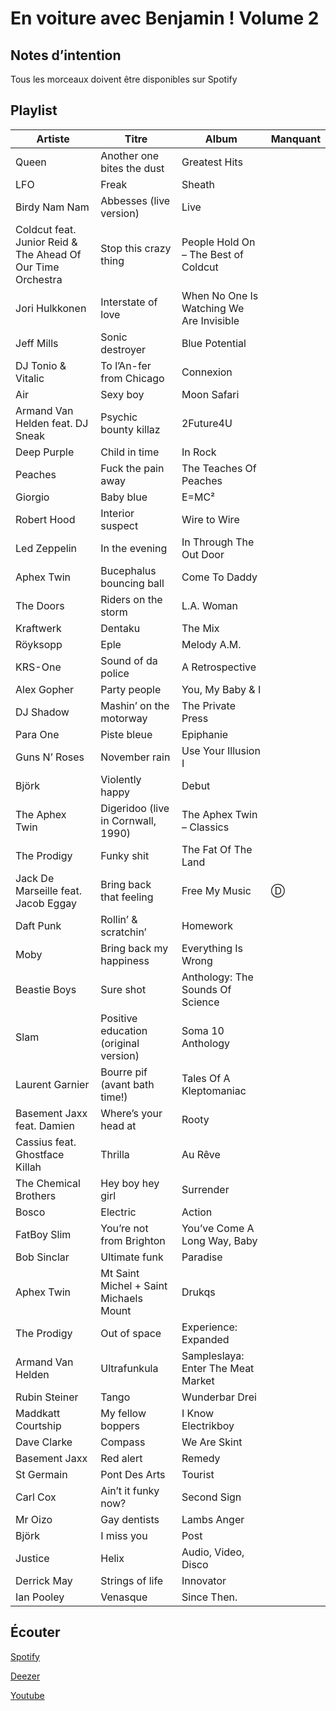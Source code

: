 # En voiture avec Benjamin ! Volume 2

## Notes d’intention

Tous les morceaux doivent être disponibles sur Spotify

## Playlist

| Artiste                                                     | Titre                                  | Album                                    | Manquant |
|-------------------------------------------------------------|----------------------------------------|------------------------------------------|----------|
| Queen                                                       | Another one bites the dust             | Greatest Hits                            |          |
| LFO                                                         | Freak                                  | Sheath                                   |          |
| Birdy Nam Nam                                               | Abbesses (live version)                | Live                                     |          |
| Coldcut feat. Junior Reid & The Ahead Of Our Time Orchestra | Stop this crazy thing                  | People Hold On – The Best of Coldcut     |          |
| Jori Hulkkonen                                              | Interstate of love                     | When No One Is Watching We Are Invisible |          |
| Jeff Mills                                                  | Sonic destroyer                        | Blue Potential                           |          |
| DJ Tonio & Vitalic                                          | To l’An-fer from Chicago               | Connexion                                |          |
| Air                                                         | Sexy boy                               | Moon Safari                              |          |
| Armand Van Helden feat. DJ Sneak                            | Psychic bounty killaz                  | 2Future4U                                |          |
| Deep Purple                                                 | Child in time                          | In Rock                                  |          |
| Peaches                                                     | Fuck the pain away                     | The Teaches Of Peaches                   |          |
| Giorgio                                                     | Baby blue                              | E=MC²                                    |          |
| Robert Hood                                                 | Interior suspect                       | Wire to Wire                             |          |
| Led Zeppelin                                                | In the evening                         | In Through The Out Door                  |          |
| Aphex Twin                                                  | Bucephalus bouncing ball               | Come To Daddy                            |          |
| The Doors                                                   | Riders on the storm                    | L.A. Woman                               |          |
| Kraftwerk                                                   | Dentaku                                | The Mix                                  |          |
| Röyksopp                                                    | Eple                                   | Melody A.M.                              |          |
| KRS-One                                                     | Sound of da police                     | A Retrospective                          |          |
| Alex Gopher                                                 | Party people                           | You, My Baby & I                         |          |
| DJ Shadow                                                   | Mashin’ on the motorway                | The Private Press                        |          |
| Para One                                                    | Piste bleue                            | Epiphanie                                |          |
| Guns N’ Roses                                               | November rain                          | Use Your Illusion I                      |          |
| Björk                                                       | Violently happy                        | Debut                                    |          |
| The Aphex Twin                                              | Digeridoo (live in Cornwall, 1990)     | The Aphex Twin – Classics                |          |
| The Prodigy                                                 | Funky shit                             | The Fat Of The Land                      |          |
| Jack De Marseille feat. Jacob Eggay                         | Bring back that feeling                | Free My Music                            | Ⓓ        |
| Daft Punk                                                   | Rollin’ & scratchin’                   | Homework                                 |          |
| Moby                                                        | Bring back my happiness                | Everything Is Wrong                      |          |
| Beastie Boys                                                | Sure shot                              | Anthology: The Sounds Of Science         |          |
| Slam                                                        | Positive education (original version)  | Soma 10 Anthology                        |          |
| Laurent Garnier                                             | Bourre pif (avant bath time!)          | Tales Of A Kleptomaniac                  |          |
| Basement Jaxx feat. Damien                                  | Where’s your head at                   | Rooty                                    |          |
| Cassius feat. Ghostface Killah                              | Thrilla                                | Au Rêve                                  |          |
| The Chemical Brothers                                       | Hey boy hey girl                       | Surrender                                |          |
| Bosco                                                       | Electric                               | Action                                   |          |
| FatBoy Slim                                                 | You’re not from Brighton               | You’ve Come A Long Way, Baby             |          |
| Bob Sinclar                                                 | Ultimate funk                          | Paradise                                 |          |
| Aphex Twin                                                  | Mt Saint Michel + Saint Michaels Mount | Drukqs                                   |          |
| The Prodigy                                                 | Out of space                           | Experience: Expanded                     |          |
| Armand Van Helden                                           | Ultrafunkula                           | Sampleslaya: Enter The Meat Market       |          |
| Rubin Steiner                                               | Tango                                  | Wunderbar Drei                           |          |
| Maddkatt Courtship                                          | My fellow boppers                      | I Know Electrikboy                       |          |
| Dave Clarke                                                 | Compass                                | We Are Skint                             |          |
| Basement Jaxx                                               | Red alert                              | Remedy                                   |          |
| St Germain                                                  | Pont Des Arts                          | Tourist                                  |          |
| Carl Cox                                                    | Ain’t it funky now?                    | Second Sign                              |          |
| Mr Oizo                                                     | Gay dentists                           | Lambs Anger                              |          |
| Björk                                                       | I miss you                             | Post                                     |          |
| Justice                                                     | Helix                                  | Audio, Video, Disco                      |          |
| Derrick May                                                 | Strings of life                        | Innovator                                |          |
| Ian Pooley                                                  | Venasque                               | Since Then.                              |          |

## Écouter

[Spotify](https://open.spotify.com/user/maj%C3%A9/playlist/4uDh4Af6NlfpxMwMm55nba?si=urVZrrdUSHqvkN4Fi0NFAA)

[Deezer](https://www.deezer.com/en/playlist/5673782982)

[Youtube](https://www.youtube.com/playlist?list=PLRBsABaibTyL2dLMpFyTaelvC02h6MrBj)
